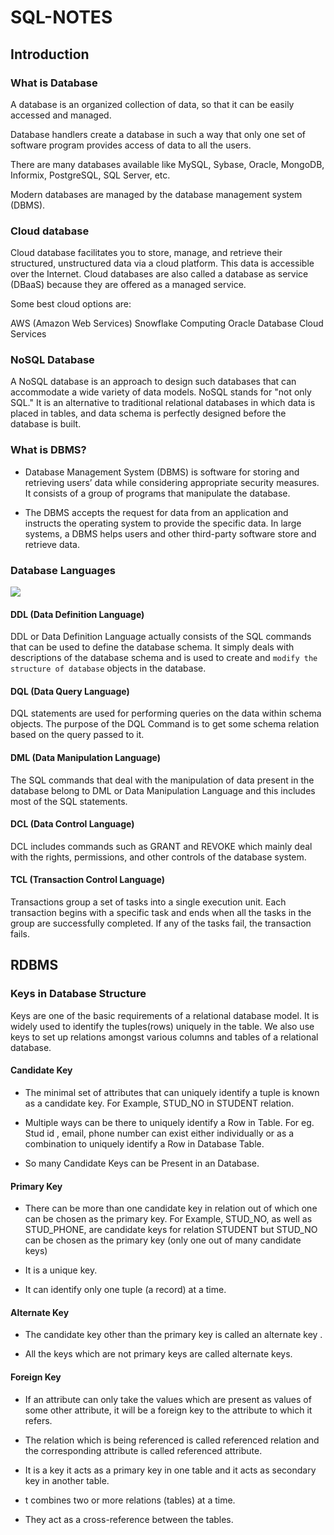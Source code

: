 # SQL-NOTES

## Introduction


### What is Database

A database is an organized collection of data, so that it can be easily accessed and managed.

Database handlers create a database in such a way that only one set of software program provides access of data to all the users.

There are many databases available like MySQL, Sybase, Oracle, MongoDB, Informix, PostgreSQL, SQL Server, etc.

Modern databases are managed by the database management system (DBMS).


### Cloud database
Cloud database facilitates you to store, manage, and retrieve their structured, unstructured data via a cloud platform. This data is accessible over the Internet. Cloud databases are also called a database as service (DBaaS) because they are offered as a managed service.

Some best cloud options are:

AWS (Amazon Web Services)
Snowflake Computing
Oracle Database Cloud Services

### NoSQL Database
A NoSQL database is an approach to design such databases that can accommodate a wide variety of data models. NoSQL stands for "not only SQL." It is an alternative to traditional relational databases in which data is placed in tables, and data schema is perfectly designed before the database is built.


### What is DBMS?
- Database Management System (DBMS) is software for storing and retrieving users’ data while considering appropriate security measures. It consists of a group of programs that manipulate the database. 

- The DBMS accepts the request for data from an application and instructs the operating system to provide the specific data. In large systems, a DBMS helps users and other third-party software store and retrieve data.


### Database Languages

<img src="https://media.geeksforgeeks.org/wp-content/uploads/20210920153429/new.png">


#### DDL (Data Definition Language)
DDL or Data Definition Language actually consists of the SQL commands that can be used to define the database schema. It simply deals with descriptions of the database schema and is used to create and `modify the structure of database` objects in the database.

#### DQL (Data Query Language)
DQL statements are used for performing queries on the data within schema objects. The purpose of the DQL Command is to get some schema relation based on the query passed to it.

#### DML (Data Manipulation Language)
The SQL commands that deal with the manipulation of data present in the database belong to DML or Data Manipulation Language and this includes most of the SQL statements. 

#### DCL (Data Control Language)
DCL includes commands such as GRANT and REVOKE which mainly deal with the rights, permissions, and other controls of the database system. 

#### TCL (Transaction Control Language)
Transactions group a set of tasks into a single execution unit. Each transaction begins with a specific task and ends when all the tasks in the group are successfully completed. If any of the tasks fail, the transaction fails.

## RDBMS

### Keys in Database Structure

Keys are one of the basic requirements of a relational database model. It is widely used to identify the tuples(rows) uniquely in the table. We also use keys to set up relations amongst various columns and tables of a relational database.

#### Candidate Key

- The minimal set of attributes that can uniquely identify a tuple is known as a candidate key. For Example, STUD_NO in STUDENT relation.

- Multiple ways can be there to uniquely identify a Row in Table. For eg. Stud id , email, phone number can exist either individually or as a combination to uniquely identify a Row in Database Table.

- So many Candidate Keys can be Present in an Database.

#### Primary Key

- There can be more than one candidate key in relation out of which one can be chosen as the primary key. For Example, STUD_NO, as well as STUD_PHONE, are candidate keys for relation STUDENT but STUD_NO can be chosen as the primary key (only one out of many candidate keys)

- It is a unique key.

- It can identify only one tuple (a record) at a time.

#### Alternate Key

- The candidate key other than the primary key is called an alternate key .

- All the keys which are not primary keys are called alternate keys.


#### Foreign Key

- If an attribute can only take the values which are present as values of some other attribute, it will be a foreign key to the attribute to which it refers. 

- The relation which is being referenced is called referenced relation and the corresponding attribute is called referenced attribute.

- It is a key it acts as a primary key in one table and it acts as 
secondary key in another table.

- t combines two or more relations (tables) at a time.

- They act as a cross-reference between the tables.
